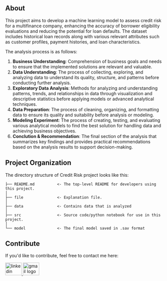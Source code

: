 ## About

This project aims to develop a machine learning model to assess credit risk for a multifinance company, enhancing the accuracy of borrower eligibility evaluations and reducing the potential for loan defaults. The dataset includes historical loan records along with various relevant attributes such as customer profiles, payment histories, and loan characteristics.

The analysis process is as follows:

1. **Business Understanding**: Comprehension of business goals and needs to ensure that the implemented solutions are relevant and valuable.
2. **Data Understanding**: The process of collecting, exploring, and analyzing data to understand its quality, structure, and patterns before conducting further analysis.
3. **Exploratory Data Analysis**: Methods for analyzing and understanding patterns, trends, and relationships in data through visualization and descriptive statistics before applying models or advanced analytical techniques.
4. **Data Preparation**: The process of cleaning, organizing, and formatting data to ensure its quality and suitability before analysis or modeling.
5. **Modeling Experiment**: The process of creating, testing, and evaluating various analytical models to find the best solution for handling data and achieving business objectives.
6. **Conclution & Recommendation**: The final section of the analysis that summarizes key findings and provides practical recommendations based on the analysis results to support decision-making.

## Project Organization

The directory structure of Credit Risk project looks like this:

    ├── README.md          <- The top-level README for developers using this project.
    │
    ├── file               <- Explanation file.
    │
    ├── data               <- Contains data that is analyzed
    │
    ├── src                <- Source code/python notebook for use in this project.
    │
    └── model              <- The final model saved in .sav format

## Contribute

If you'd like to contribute, feel free to contact me here:

<a href="hhttps://www.linkedin.com/in/hamzah-mulyana" target="_blank">
    <img src="https://raw.githubusercontent.com/maurodesouza/profile-readme-generator/master/src/assets/icons/social/linkedin/default.svg" width="52" height="40" alt="linkedin logo"/>
  </a>
<a href="mailto:hamzahmulyana88@gmail.com" target="_blank">
    <img src="https://raw.githubusercontent.com/maurodesouza/profile-readme-generator/master/src/assets/icons/social/gmail/default.svg"  width="52" height="40" alt="gmail logo"/>
  </a>
